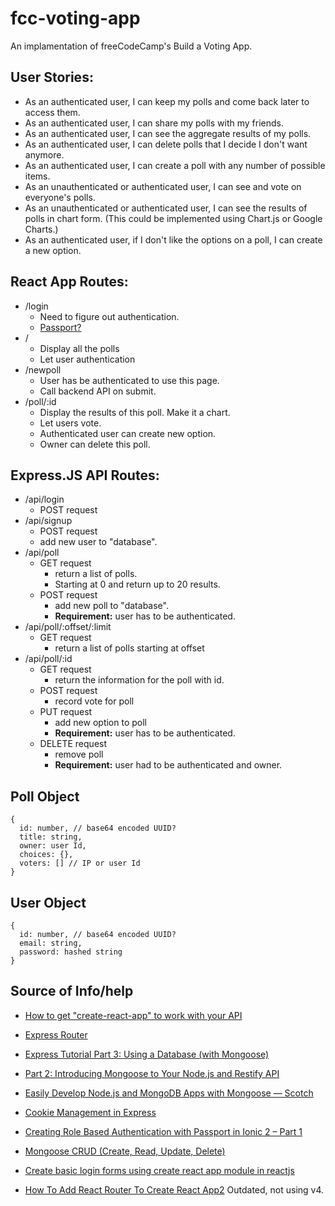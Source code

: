 # fcc-voting-app

An implamentation of freeCodeCamp's Build a Voting App.

## User Stories:

-   As an authenticated user, I can keep my polls and come back later to access them.
-   As an authenticated user, I can share my polls with my friends.
-   As an authenticated user, I can see the aggregate results of my polls.
-   As an authenticated user, I can delete polls that I decide I don't want anymore.
-   As an authenticated user, I can create a poll with any number of possible items.
-   As an unauthenticated or authenticated user, I can see and vote on everyone's polls.
-   As an unauthenticated or authenticated user, I can see the results of polls in chart form. (This could be implemented using Chart.js or Google Charts.)
-   As an authenticated user, if I don't like the options on a poll, I can create a new option.

## React App Routes:

-   /login
    -   Need to figure out authentication.
    -   [Passport?](http://passportjs.org/)
-   /
    -   Display all the polls
    -   Let user authentication
-   /newpoll
    -   User has be authenticated to use this page.
    -   Call backend API on submit.
-   /poll/:id
    -   Display the results of this poll. Make it a chart.
    -   Let users vote.
    -   Authenticated user can create new option.
    -   Owner can delete this poll.

## Express.JS API Routes:

-   /api/login
    -   POST request
-   /api/signup
    -   POST request
    -   add new user to "database".
-   /api/poll
    -   GET request
        -   return a list of polls.
        -   Starting at 0 and return up to 20 results.
    -   POST request
        -   add new poll to "database".
        -   **Requirement:** user has to be authenticated.
-   /api/poll/:offset/:limit
    -   GET request
        -   return a list of polls starting at offset
-   /api/poll/:id
    -   GET request
        -   return the information for the poll with id.
    -   POST request
        -   record vote for poll
    -   PUT request
        -   add new option to poll
        -   **Requirement:** user has to be authenticated.
    -   DELETE request
        -   remove poll
        -   **Requirement:** user had to be authenticated and owner.

## Poll Object

    {
      id: number, // base64 encoded UUID?
      title: string,
      owner: user Id,
      choices: {},
      voters: [] // IP or user Id
    }

## User Object

    {
      id: number, // base64 encoded UUID?
      email: string,
      password: hashed string
    }

## Source of Info/help

-   [How to get "create-react-app" to work with your API](https://www.fullstackreact.com/articles/using-create-react-app-with-a-server/)
-   [Express Router](http://www.syntaxsuccess.com/viewarticle/express-router)

-   [Express Tutorial Part 3: Using a Database (with Mongoose)](https://developer.mozilla.org/en-US/docs/Learn/Server-side/Express_Nodejs/mongoose)
-   [Part 2: Introducing Mongoose to Your Node.js and Restify API](https://www.mongodb.com/blog/post/part-2-introducing-mongoose-to-your-nodejs-and-restify-api)
-   [Easily Develop Node.js and MongoDB Apps with Mongoose ― Scotch](https://scotch.io/tutorials/using-mongoosejs-in-node-js-and-mongodb-applications)
-   [Cookie Management in Express](https://www.codementor.io/noddy/cookie-management-in-express-js-du107rmna)
-   [Creating Role Based Authentication with Passport in Ionic 2 – Part 1](https://www.joshmorony.com/creating-role-based-authentication-with-passport-in-ionic-2-part-1/)
-   [Mongoose CRUD (Create, Read, Update, Delete)](https://coursework.vschool.io/mongoose-crud/)
-   [Create basic login forms using create react app module in reactjs](https://medium.com/technoetics/create-basic-login-forms-using-create-react-app-module-in-reactjs-511b9790dede)
-   [How To Add React Router To Create React App2](http://www.penta-code.com/how-to-add-react-router-to-create-react-app/) Outdated, not using v4.
